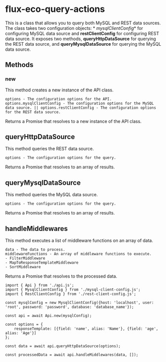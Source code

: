 # flux-eco-query-actions

This is a class that allows you to query both MySQL and REST data sources. The class takes two configuration objects: *
*mysqlClientConfig** for configuring MySQL data source and **restClientConfig** for configuring REST data source. It
exposes two methods, **queryHttpDataSource** for querying the REST data source, and **queryMysqlDataSource** for
querying the MySQL data source.

## Methods

### new

This method creates a new instance of the API class.

    options - The configuration options for the API.
    options.mysqlClientConfig - The configuration options for the MySQL data source. || options.restClientConfig - The configuration options for the REST data source.

Returns a Promise that resolves to a new instance of the API class.

## queryHttpDataSource

This method queries the REST data source.

    options - The configuration options for the query.

Returns a Promise that resolves to an array of results.

## queryMysqlDataSource

This method queries the MySQL data source.

    options - The configuration options for the query.

Returns a Promise that resolves to an array of results.

## handleMiddlewares

This method executes a list of middleware functions on an array of data.

    data - The data to process.
    middlewareFunctions - An array of middleware functions to execute.
    - FilterMiddleware
    - MapToResponseTemplateMiddleware
    - SortMiddleware

Returns a Promise that resolves to the processed data.


```
import { Api } from './api.js';
import { MysqlClientConfig } from './mysql-client-config.js';
import { RestClientConfig } from './rest-client-config.js';

const mysqlConfig = new MysqlClientConfig({host: 'localhost', user: 'root', password: 'password', database: 'database_name'});

const api = await Api.new(mysqlConfig);

const options = {
    responseTemplate: [{field: 'name', alias: 'Name'}, {field: 'age', alias: 'Age'}]
};

const data = await api.queryHttpDataSource(options);

const processedData = await api.handleMiddlewares(data, []);

```
